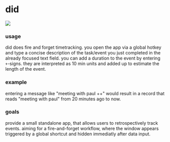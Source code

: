 did
=====

![](https://i.imgur.com/7Nmz0HU.png)

### usage

did does fire and forget timetracking. you open the app via a global hotkey and type a concise description of the task/event you just completed in the already focused text field. you can add a duration to the event by entering ```+```-signs. they are interpreted as 10 min units and added up to estimate the length of the event.

### example

entering a message like "meeting with paul ++" would result in a record that reads "meeting with paul" from 20 minutes ago to now.

### goals

provide a small standalone app, that allows users to retrospectively track events. aiming for a fire-and-forget workflow, where the window appears triggered by a global shortcut and hidden immediatly after data input.
